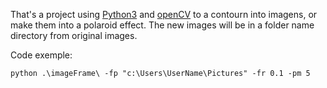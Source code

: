 That's a project using [Python3](https://www.python.org/downloads/) and [openCV](https://pypi.org/project/opencv-python/) to a contourn into imagens, or make them into a polaroid effect. The new images will be in a folder name directory from original images.

Code exemple:

`python .\imageFrame\ -fp "c:\Users\UserName\Pictures" -fr 0.1 -pm 5`

